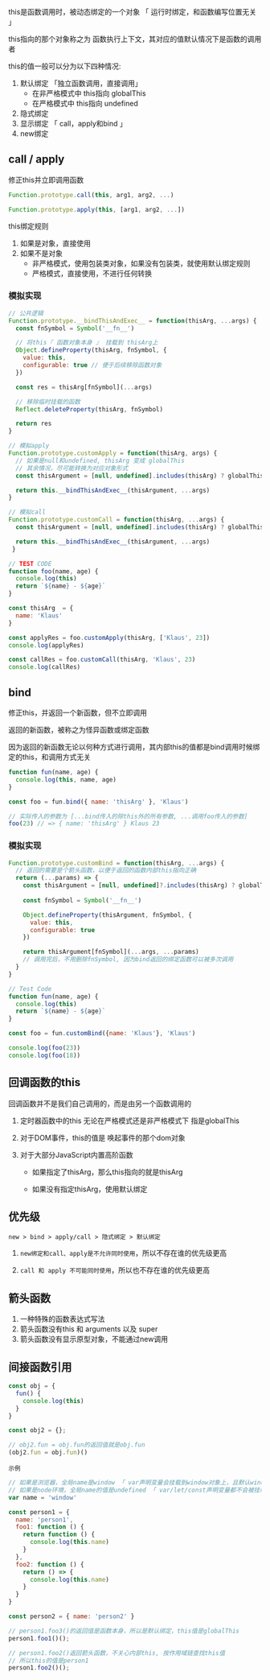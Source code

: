 this是函数调用时，被动态绑定的一个对象 「 运行时绑定，和函数编写位置无关 」

this指向的那个对象称之为 函数执行上下文，其对应的值默认情况下是函数的调用者

 this的值一般可以分为以下四种情况:

1. 默认绑定 「独立函数调用，直接调用」
   + 在非严格模式中 this指向 globalThis
   + 在严格模式中 this指向 undefined
2. 隐式绑定
3. 显示绑定 「 call，apply和bind 」
4. new绑定



## call / apply

修正this并立即调用函数

```js
Function.prototype.call(this, arg1, arg2, ...)

Function.prototype.apply(this, [arg1, arg2, ...])
```

this绑定规则

1. 如果是对象，直接使用
2. 如果不是对象
   + 非严格模式，使用包装类对象，如果没有包装类，就使用默认绑定规则
   + 严格模式，直接使用，不进行任何转换



### 模拟实现

```js
// 公共逻辑
Function.prototype.__bindThisAndExec__ = function(thisArg, ...args) {
  const fnSymbol = Symbol('__fn__')

  // 将this『 函数对象本身 』 挂载到 thisArg上
  Object.defineProperty(thisArg, fnSymbol, {
    value: this,
    configurable: true // 便于后续移除函数对象
  })

  const res = thisArg[fnSymbol](...args)

  // 移除临时挂载的函数
  Reflect.deleteProperty(thisArg, fnSymbol)

  return res
}

// 模拟apply
Function.prototype.customApply = function(thisArg, args) {
  // 如果是null和undefined, thisArg 变成 globalThis
  // 其余情况，尽可能转换为对应对象形式
  const thisArgument = [null, undefined].includes(thisArg) ? globalThis : Object(thisArg)

  return this.__bindThisAndExec__(thisArgument, ...args)
}

// 模拟call
Function.prototype.customCall = function(thisArg, ...args) {
  const thisArgument = [null, undefined].includes(thisArg) ? globalThis : Object(thisArg)

  return this.__bindThisAndExec__(thisArgument, ...args)
 }

// TEST CODE
function foo(name, age) {
  console.log(this)
  return `${name} - ${age}`
}

const thisArg  = {
  name: 'Klaus'
}

const applyRes = foo.customApply(thisArg, ['Klaus', 23])
console.log(applyRes)

const callRes = foo.customCall(thisArg, 'Klaus', 23)
console.log(callRes)
```



## bind

修正this，并返回一个新函数，但不立即调用

返回的新函数，被称之为怪异函数或绑定函数

因为返回的新函数无论以何种方式进行调用，其内部this的值都是bind调用时候绑定的this，和调用方式无关

```js
function fun(name, age) {
  console.log(this, name, age)
}

const foo = fun.bind({ name: 'thisArg' }, 'Klaus')

// 实际传入的参数为 [...bind传入的除this外的所有参数, ...调用foo传入的参数] 
foo(23) // => { name: 'thisArg' } Klaus 23
```



### 模拟实现

```js
Function.prototype.customBind = function(thisArg, ...args) {
  // 返回的需要是个箭头函数，以便于返回的函数内部this指向正确
  return (...params) => {
    const thisArgument = [null, undefined]?.includes(thisArg) ? globalThis : Object(thisArg)
    
    const fnSymbol = Symbol('__fn__')

    Object.defineProperty(thisArgument, fnSymbol, {
      value: this,
      configurable: true
    })

    return thisArgument[fnSymbol](...args, ...params)
    // 调用完后，不用删除fnSymbol, 因为bind返回的绑定函数可以被多次调用
  }
}

// Test Code
function fun(name, age) {
  console.log(this)
  return `${name} - ${age}`
}

const foo = fun.customBind({name: 'Klaus'}, 'Klaus')

console.log(foo(23))
console.log(foo(18))
```



## 回调函数的this

回调函数并不是我们自己调用的，而是由另一个函数调用的

1. 定时器函数中的this 无论在严格模式还是非严格模式下 指是globalThis

2. 对于DOM事件，this的值是 唤起事件的那个dom对象

3. 对于大部分JavaScript内置高阶函数

   + 如果指定了thisArg，那么this指向的就是thisArg

   + 如果没有指定thisArg，使用默认绑定



## 优先级

`new > bind > apply/call > 隐式绑定 > 默认绑定`

1. `new绑定和call、apply是不允许同时使用`，所以不存在谁的优先级更高

2. `call 和 apply 不可能同时使用`，所以也不存在谁的优先级更高 



## 箭头函数

1. 一种特殊的函数表达式写法
2. 箭头函数没有this 和 arguments 以及 super
3. 箭头函数没有显示原型对象，不能通过new调用



## 间接函数引用

```js
const obj = {
  fun() {
    console.log(this)
  }
}

const obj2 = {};

// obj2.fun = obj.fun的返回值就是obj.fun
(obj2.fun = obj.fun)()
```



`示例`

```js
// 如果是浏览器，全局name是window 「 var声明变量会挂载到window对象上，且默认window.name的值是空字符串 」 
// 如果是node环境，全局name的值是undefined 「 var/let/const声明变量都不会被挂载到global上，且默认不存在global.name 」
var name = 'window'

const person1 = {
  name: 'person1',
  foo1: function () {
    return function () {
      console.log(this.name)
    }
  },
  foo2: function () {
    return () => {
      console.log(this.name)
    }
  }
}

const person2 = { name: 'person2' }

// person1.foo3()的返回值是函数本身，所以是默认绑定，this值是globalThis
person1.foo1()(); 

// person1.foo2()返回箭头函数，不关心内部this, 按作用域链查找this值
// 所以this的值是person1
person1.foo2()();
```


